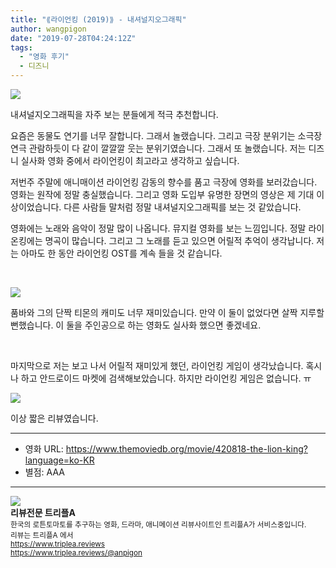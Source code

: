 ```yaml
---
title: "⟪라이언킹 (2019)⟫ - 내셔널지오그래픽"
author: wangpigon
date: "2019-07-28T04:24:12Z"
tags:
  - "영화 후기"
  - 디즈니
---
```

![](https://cdn.steemitimages.com/DQmauxkhAzNh4t8cdu7HoUpEMbbCvUuFTEaGe3gFSNqNbRQ/％E1％84％89％E1％85％B3％E1％84％8F％E1％85％B3％E1％84％85％E1％85％B5％E1％86％AB％E1％84％89％E1％85％A3％E1％86％BA％202019-07-28％20％E1％84％8B％E1％85％A9％E1％84％92％E1％85％AE％2012.39.04.png)

내셔널지오그래픽을 자주 보는 분들에게 적극 추천합니다.

요즘은 동물도 연기를 너무 잘합니다. 그래서 놀랬습니다. 그리고 극장 분위기는 소극장 연극 관람하듯이 다 같이 깔깔깔 웃는 분위기였습니다. 그래서 또 놀랬습니다. 저는 디즈니 실사화 영화 중에서 라이언킹이 최고라고 생각하고 싶습니다.

저번주 주말에 애니매이션 라이언킹 감동의 향수를 품고 극장에 영화를 보러갔습니다. 영화는 원작에 정말 충실했습니다. 그리고 영화 도입부 유명한 장면의 영상은 제 기대 이상이었습니다. 다른 사람들 말처럼 정말 내셔널지오그래픽를 보는 것 같았습니다. 

영화에는 노래와 음악이 정말 많이 나옵니다. 뮤지컬 영화를 보는 느낌입니다. 정말 라이온킹에는 명곡이 많습니다. 그리고 그 노래를 듣고 있으면 어릴적 추억이 생각납니다. 저는 아마도 한 동안 라이언킹 OST를 계속 들을 것 같습니다. 

<br>

![](http://image.news1.kr/system/photos/2019/7/5/3719088/article.jpg)

품바와 그의 단짝 티몬의 캐미도 너무 재미있습니다. 만약 이 둘이 없었다면 살짝 지루할 뻔했습니다. 이 둘을 주인공으로 하는 영화도 실사화 했으면 좋겠네요.

<br>

마지막으로 저는 보고 나서 어릴적 재미있게 했던, 라이언킹 게임이 생각났습니다. 혹시나 하고 안드로이드 마켓에 검색해보았습니다. 하지만 라이언킹 게임은 없습니다. ㅠ

![](http://thumbnail.egloos.net/600x0/http://pds26.egloos.com/pds/201805/12/03/b0007603_5af700d846bfb.jpg)

이상 짧은 리뷰였습니다.

---

* 영화 URL: https://www.themoviedb.org/movie/420818-the-lion-king?language=ko-KR
* 별점: AAA

<hr><div class="pull-left"><img src='https://cdn.steemitimages.com/300x0/https://cdn.steemitimages.com/DQmRUA4nEVgikokJ63CPw6ZgKLL48dvoUtYTvFvYnuMwBpt/image.png' style="margin-right: 10px"/></div><b>리뷰전문 트리플A</b><br><sub>한국의 로튼토마토를 추구하는 영화, 드라마, 애니메이션 리뷰사이트인 트리플A가 서비스중입니다.<br>리뷰는 트리플A 에서<br><a href='https://www.triplea.reviews'>https://www.triplea.reviews</a><br><a href='https://www.triplea.reviews/@anpigon'>https://www.triplea.reviews/@anpigon</a></sub><br>